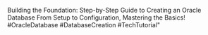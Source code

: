 Building the Foundation: Step-by-Step Guide to Creating an Oracle Database From Setup to Configuration, Mastering the Basics! #OracleDatabase #DatabaseCreation #TechTutorial"